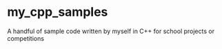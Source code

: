 # my_cpp_samples
A handful of sample code written by myself in C++ for school projects or competitions
